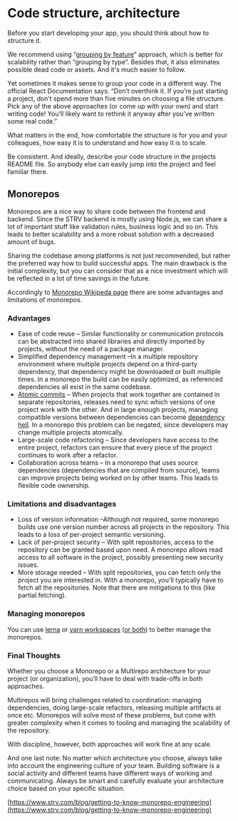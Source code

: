 # Code structure, architecture

Before you start developing your app, you should think about how to structure it.

We recommend using “[grouping by feature](https://reactjs.org/docs/faq-structure.html#grouping-by-features-or-routes)” approach, which is better for scalability rather than “grouping by type”. Besides that, it also eliminates possible dead code or assets. And it's much easier to follow.

Yet sometimes it makes sense to group your code in a different way. The official React Documentation says: “Don’t overthink it. If you’re just starting a project, don’t spend more than five minutes on choosing a file structure. Pick any of the above approaches \(or come up with your own\) and start writing code! You’ll likely want to rethink it anyway after you’ve written some real code.”

What matters in the end, how comfortable the structure is for you and your colleagues, how easy it is to understand and how easy it is to scale.

Be consistent. And ideally, describe your code structure in the projects README file. So anybody else can easily jump into the project and feel familiar there.

## Monorepos

Monorepos are a nice way to share code between the frontend and backend. Since the STRV backend is mostly using Node.js, we can share a lot of important stuff like validation rules, business logic and so on. This leads to better scalability and a more robust solution with a decreased amount of bugs.

Sharing the codebase among platforms is not just recommended, but rather the preferred way how to build successful apps. The main drawback is the initial complexity, but you can consider that as a nice investment which will be reflected in a lot of time savings in the future.

Accordingly to [Monorepo Wikipeda page](https://en.wikipedia.org/wiki/Monorepo) there are some advantages and limitations of monorepos.

### Advantages

* Ease of code reuse – Similar functionality or communication protocols can be abstracted into shared libraries and directly imported by projects, without the need of a package manager.
* Simplified dependency management –In a multiple repository environment where multiple projects depend on a third-party dependency, that dependency might be downloaded or built multiple times. In a monorepo the build can be easily optimized, as referenced dependencies all exist in the same codebase.
* [Atomic commits](https://en.wikipedia.org/wiki/Atomic_commit) – When projects that work together are contained in separate repositories, releases need to sync which versions of one project work with the other. And in large enough projects, managing compatible versions between dependencies can become [dependency hell](https://en.wikipedia.org/wiki/Dependency_hell). In a monorepo this problem can be negated, since developers may change multiple projects atomically.
* Large-scale code refactoring – Since developers have access to the entire project, refactors can ensure that every piece of the project continues to work after a refactor.
* Collaboration across teams – In a monorepo that uses source dependencies \(dependencies that are compiled from source\), teams can improve projects being worked on by other teams. This leads to flexible code ownership.

### Limitations and disadvantages

* Loss of version information –Although not required, some monorepo builds use one version number across all projects in the repository. This leads to a loss of per-project semantic versioning.
* Lack of per-project security – With split repositories, access to the repository can be granted based upon need. A monorepo allows read access to all software in the project, possibly presenting new security issues.
* More storage needed – With split repositories, you can fetch only the project you are interested in. With a monorepo, you'll typically have to fetch all the repositories. Note that there are mitigations to this \(like partial fetching\).

### Managing monorepos

You can use [lerna](https://github.com/lerna/lerna) or [yarn workspaces](https://yarnpkg.com/lang/en/docs/workspaces/) \([or both](https://medium.com/hy-vee-engineering/creating-a-monorepo-with-lerna-yarn-workspaces-cf163908965d)\) to better manage the monorepos.

### Final Thoughts

Whether you choose a Monorepo or a Multirepo architecture for your project \(or organization\), you’ll have to deal with trade-offs in both approaches.

Multirepos will bring challenges related to coordination: managing dependencies, doing large-scale refactors, releasing multiple artifacts at once etc. Monorepos will solve most of these problems, but come with greater complexity when it comes to tooling and managing the scalability of the repository.

With discipline, however, both approaches will work fine at any scale.

And one last note: No matter which architecture you choose, always take into account the engineering culture of your team. Building software is a social activity and different teams have different ways of working and communicating. Always be smart and carefully evaluate your architecture choice based on your specific situation.

[https://www.strv.com/blog/getting-to-know-monorepo-engineering](https://www.strv.com/blog/getting-to-know-monorepo-engineering)

